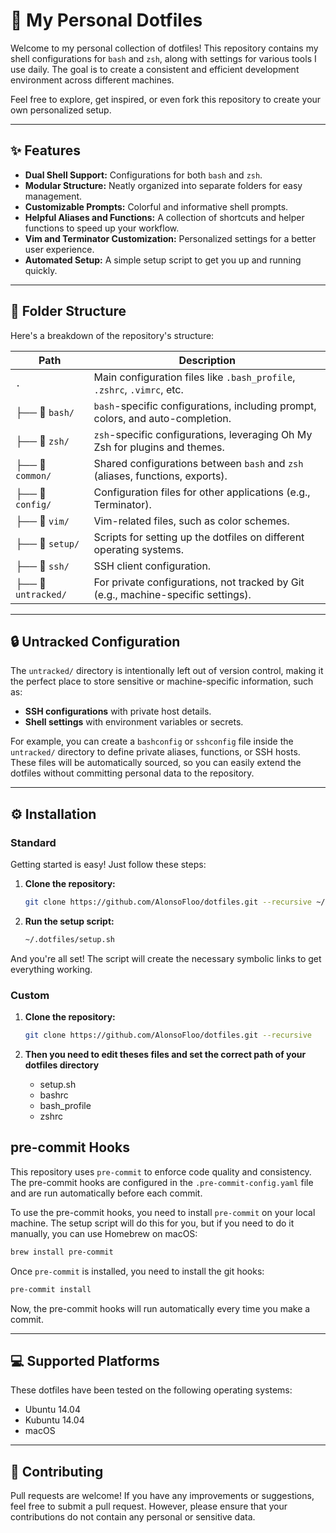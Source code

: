 # 🚀 My Personal Dotfiles

Welcome to my personal collection of dotfiles! This repository contains my shell configurations for `bash` and `zsh`, along with settings for various tools I use daily. The goal is to create a consistent and efficient development environment across different machines.

Feel free to explore, get inspired, or even fork this repository to create your own personalized setup.

---

## ✨ Features

*   **Dual Shell Support:** Configurations for both `bash` and `zsh`.
*   **Modular Structure:** Neatly organized into separate folders for easy management.
*   **Customizable Prompts:** Colorful and informative shell prompts.
*   **Helpful Aliases and Functions:** A collection of shortcuts and helper functions to speed up your workflow.
*   **Vim and Terminator Customization:** Personalized settings for a better user experience.
*   **Automated Setup:** A simple setup script to get you up and running quickly.

---

## 📂 Folder Structure

Here's a breakdown of the repository's structure:

| Path                  | Description                                                                 |
| --------------------- | --------------------------------------------------------------------------- |
| `.`                   | Main configuration files like `.bash_profile`, `.zshrc`, `.vimrc`, etc.     |
| ├── 📂 `bash/`        | `bash`-specific configurations, including prompt, colors, and auto-completion. |
| ├── 📂 `zsh/`         | `zsh`-specific configurations, leveraging Oh My Zsh for plugins and themes. |
| ├── 📂 `common/`      | Shared configurations between `bash` and `zsh` (aliases, functions, exports).|
| ├── 📂 `config/`      | Configuration files for other applications (e.g., Terminator).              |
| ├── 📂 `vim/`         | Vim-related files, such as color schemes.                                   |
| ├── 📂 `setup/`       | Scripts for setting up the dotfiles on different operating systems.         |
| ├── 📂 `ssh/`         | SSH client configuration.                                                   |
| ├── 📂 `untracked/`   | For private configurations, not tracked by Git (e.g., machine-specific settings). |

---

## 🔒 Untracked Configuration

The `untracked/` directory is intentionally left out of version control, making it the perfect place to store sensitive or machine-specific information, such as:

*   **SSH configurations** with private host details.
*   **Shell settings** with environment variables or secrets.

For example, you can create a `bashconfig` or `sshconfig` file inside the `untracked/` directory to define private aliases, functions, or SSH hosts. These files will be automatically sourced, so you can easily extend the dotfiles without committing personal data to the repository.

---

## ⚙️ Installation

### Standard
Getting started is easy! Just follow these steps:

1.  **Clone the repository:**

    ```bash
    git clone https://github.com/AlonsoFloo/dotfiles.git --recursive ~/.dotfiles
    ```

2.  **Run the setup script:**

    ```bash
    ~/.dotfiles/setup.sh
    ```

And you're all set! The script will create the necessary symbolic links to get everything working.

### Custom

1.  **Clone the repository:**

    ```bash
    git clone https://github.com/AlonsoFloo/dotfiles.git --recursive
    ```

2. **Then you need to edit theses files and set the correct path of your dotfiles directory**

	* setup.sh
	* bashrc
	* bash_profile
	* zshrc

## pre-commit Hooks

This repository uses `pre-commit` to enforce code quality and consistency. The pre-commit hooks are configured in the `.pre-commit-config.yaml` file and are run automatically before each commit.

To use the pre-commit hooks, you need to install `pre-commit` on your local
machine. The setup script will do this for you, but if you need to do it
manually, you can use Homebrew on macOS:

```bash
brew install pre-commit
```

Once `pre-commit` is installed, you need to install the git hooks:

```bash
pre-commit install
```

Now, the pre-commit hooks will run automatically every time you make a commit.

---

## 💻 Supported Platforms

These dotfiles have been tested on the following operating systems:

*   Ubuntu 14.04
*   Kubuntu 14.04
*   macOS

---

## 🤝 Contributing

Pull requests are welcome! If you have any improvements or suggestions, feel free to submit a pull request. However, please ensure that your contributions do not contain any personal or sensitive data.
